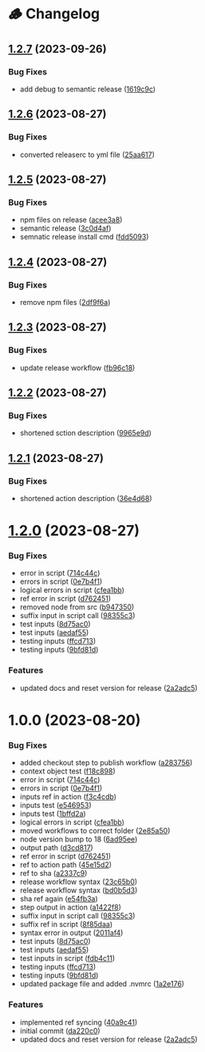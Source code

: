 # 🪵 Changelog

## [1.2.7](https://github.com/acsetter/release-harmonizer/compare/v1.2.6...v1.2.7) (2023-09-26)


### Bug Fixes

* add debug to semantic release ([1619c9c](https://github.com/acsetter/release-harmonizer/commit/1619c9ceff69bd140a2cb29c435b771c3ff55420))

## [1.2.6](https://github.com/acsetter/release-harmonizer/compare/v1.2.5...v1.2.6) (2023-08-27)


### Bug Fixes

* converted releaserc to yml file ([25aa617](https://github.com/acsetter/release-harmonizer/commit/25aa617dcf8749f6b3c177f889cd8d59aa9b40d2))

## [1.2.5](https://github.com/acsetter/release-harmonizer/compare/v1.2.4...v1.2.5) (2023-08-27)


### Bug Fixes

* npm files on release ([acee3a8](https://github.com/acsetter/release-harmonizer/commit/acee3a801a58c34d9e660506d8d49adb1cf2349b))
* semantic release ([3c0d4af](https://github.com/acsetter/release-harmonizer/commit/3c0d4af209e16f51125fd38439ef85af78072825))
* semnatic release install cmd ([fdd5093](https://github.com/acsetter/release-harmonizer/commit/fdd50933a8742019e5a259fc0d61706bce7beb16))

## [1.2.4](https://github.com/acsetter/release-harmonizer/compare/v1.2.3...v1.2.4) (2023-08-27)


### Bug Fixes

* remove npm files ([2df9f6a](https://github.com/acsetter/release-harmonizer/commit/2df9f6ad52933b2af571b1cc7918f37bc999329d))

## [1.2.3](https://github.com/acsetter/release-harmonizer/compare/v1.2.2...v1.2.3) (2023-08-27)


### Bug Fixes

* update release workflow ([fb96c18](https://github.com/acsetter/release-harmonizer/commit/fb96c181455e6d372196685ef47063d1ebe8ebb5))

## [1.2.2](https://github.com/acsetter/release-harmonizer/compare/v1.2.1...v1.2.2) (2023-08-27)


### Bug Fixes

* shortened sction description ([9965e9d](https://github.com/acsetter/release-harmonizer/commit/9965e9dacc5c1fe5a9714c21dc7661b657a70d46))

## [1.2.1](https://github.com/acsetter/release-harmonizer/compare/v1.2.0...v1.2.1) (2023-08-27)


### Bug Fixes

* shortened action description ([36e4d68](https://github.com/acsetter/release-harmonizer/commit/36e4d68329f96233f1b3fa13a74ebf790de0a0ba))

# [1.2.0](https://github.com/acsetter/release-harmonizer/compare/v1.1.3...v1.2.0) (2023-08-27)


### Bug Fixes

* error in script ([714c44c](https://github.com/acsetter/release-harmonizer/commit/714c44c21ed66a29999006696f42c41a199aab05))
* errors in script ([0e7b4f1](https://github.com/acsetter/release-harmonizer/commit/0e7b4f1584444c10b81fafb77f370a7eaf08f9bc))
* logical errors in script ([cfea1bb](https://github.com/acsetter/release-harmonizer/commit/cfea1bbb34fb5a247ea7ffd974378e605c33e0e0))
* ref error in script ([d762451](https://github.com/acsetter/release-harmonizer/commit/d762451117a4833d7ba36cde24d3b9cc2a3a1104))
* removed node from src ([b947350](https://github.com/acsetter/release-harmonizer/commit/b947350dabcb88c118ae1dc86824e474eafbb729))
* suffix input in script call ([98355c3](https://github.com/acsetter/release-harmonizer/commit/98355c349e90b707e0d3c9ae49afa9c89d08480e))
* test inputs ([8d75ac0](https://github.com/acsetter/release-harmonizer/commit/8d75ac07202c37b1e7a1e98da50019d73c2d40f6))
* test inputs ([aedaf55](https://github.com/acsetter/release-harmonizer/commit/aedaf55d04468931add36e7e0966b532921bd11f))
* testing inputs ([ffcd713](https://github.com/acsetter/release-harmonizer/commit/ffcd7136a0f2e55a21df4e629eb1a3557edb33d1))
* testing inputs ([9bfd81d](https://github.com/acsetter/release-harmonizer/commit/9bfd81d183ae0282d20c4450ba40d2c33a31ad31))


### Features

* updated docs and reset version for release ([2a2adc5](https://github.com/acsetter/release-harmonizer/commit/2a2adc54e61b8a2c8866ce48fbe729de4093c42e))

# 1.0.0 (2023-08-20)


### Bug Fixes

* added checkout step to publish workflow ([a283756](https://github.com/acsetter/release-harmonizer/commit/a283756ff1e2d90cb24df736e697e290a0b13988))
* context object test ([f18c898](https://github.com/acsetter/release-harmonizer/commit/f18c89890caa483145a37acdaa819d6d26f304e4))
* error in script ([714c44c](https://github.com/acsetter/release-harmonizer/commit/714c44c21ed66a29999006696f42c41a199aab05))
* errors in script ([0e7b4f1](https://github.com/acsetter/release-harmonizer/commit/0e7b4f1584444c10b81fafb77f370a7eaf08f9bc))
* inputs ref in action ([f3c4cdb](https://github.com/acsetter/release-harmonizer/commit/f3c4cdb5411afd6597f078085cfdd742b5c7a718))
* inputs test ([e546953](https://github.com/acsetter/release-harmonizer/commit/e546953e605d7eb79c1d2cc5d3fc5eb677c6cb19))
* inputs test ([1bffd2a](https://github.com/acsetter/release-harmonizer/commit/1bffd2acb3e987874f10554886e7ce8f9160196d))
* logical errors in script ([cfea1bb](https://github.com/acsetter/release-harmonizer/commit/cfea1bbb34fb5a247ea7ffd974378e605c33e0e0))
* moved workflows to correct folder ([2e85a50](https://github.com/acsetter/release-harmonizer/commit/2e85a5026d80ae66921d71891330f187c475c8ae))
* node version bump to 18 ([6ad95ee](https://github.com/acsetter/release-harmonizer/commit/6ad95ee49432b8c03ccc03803cddf924b5a2586d))
* output path ([d3cd817](https://github.com/acsetter/release-harmonizer/commit/d3cd817b61849ae3e54cbc7670b391b0be9b5614))
* ref error in script ([d762451](https://github.com/acsetter/release-harmonizer/commit/d762451117a4833d7ba36cde24d3b9cc2a3a1104))
* ref to action path ([45e15d2](https://github.com/acsetter/release-harmonizer/commit/45e15d2b9dea8cc59d62f35e280d784baf64193b))
* ref to sha ([a2337c9](https://github.com/acsetter/release-harmonizer/commit/a2337c9818df95de1070b641d80590889f2ec227))
* release workflow syntax ([23c65b0](https://github.com/acsetter/release-harmonizer/commit/23c65b06feb601009bd3dc5fc3f3e1dac988c3e0))
* release workflow syntax ([bd0b5d3](https://github.com/acsetter/release-harmonizer/commit/bd0b5d3529d96b1d30d620e82359f3c0bb08d06a))
* sha ref again ([e54fb3a](https://github.com/acsetter/release-harmonizer/commit/e54fb3acc3b9bed52664773ff80a369330665e31))
* step output in action ([a1422f8](https://github.com/acsetter/release-harmonizer/commit/a1422f84a2aab080ecb749198cd901ba6b78a501))
* suffix input in script call ([98355c3](https://github.com/acsetter/release-harmonizer/commit/98355c349e90b707e0d3c9ae49afa9c89d08480e))
* suffix ref in script ([8f85daa](https://github.com/acsetter/release-harmonizer/commit/8f85daaeafd503c0b8186684643da0d41a75fe14))
* syntax error in output ([2011af4](https://github.com/acsetter/release-harmonizer/commit/2011af44c8807cade68cb782e4a951a6dc131c4e))
* test inputs ([8d75ac0](https://github.com/acsetter/release-harmonizer/commit/8d75ac07202c37b1e7a1e98da50019d73c2d40f6))
* test inputs ([aedaf55](https://github.com/acsetter/release-harmonizer/commit/aedaf55d04468931add36e7e0966b532921bd11f))
* test inputs in script ([fdb4c11](https://github.com/acsetter/release-harmonizer/commit/fdb4c11c05ab2ac66194f6e7c303ad3615483e1e))
* testing inputs ([ffcd713](https://github.com/acsetter/release-harmonizer/commit/ffcd7136a0f2e55a21df4e629eb1a3557edb33d1))
* testing inputs ([9bfd81d](https://github.com/acsetter/release-harmonizer/commit/9bfd81d183ae0282d20c4450ba40d2c33a31ad31))
* updated package file and added .nvmrc ([1a2e176](https://github.com/acsetter/release-harmonizer/commit/1a2e176da525804ecdc7bc2cc1e7fbde2d300348))


### Features

* implemented ref syncing ([40a9c41](https://github.com/acsetter/release-harmonizer/commit/40a9c41abf973a846bd72b35e07133d9f0ce291d))
* initial commit ([da220c0](https://github.com/acsetter/release-harmonizer/commit/da220c0dea77db8ec1a66d89725855321506a4e4))
* updated docs and reset version for release ([2a2adc5](https://github.com/acsetter/release-harmonizer/commit/2a2adc54e61b8a2c8866ce48fbe729de4093c42e))
